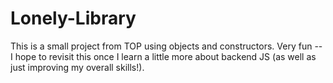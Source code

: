 # Lonely-Library

This is a small project from TOP using objects and constructors. Very fun -- I hope to revisit this once I learn a little more about backend JS (as well as just improving my overall skills!).